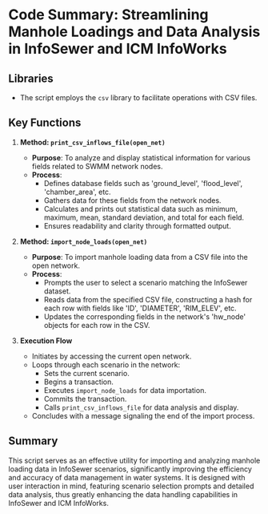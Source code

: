 
# Code Summary: Streamlining Manhole Loadings and Data Analysis in InfoSewer and ICM InfoWorks

## Libraries
- The script employs the `csv` library to facilitate operations with CSV files.

## Key Functions
1. **Method: `print_csv_inflows_file(open_net)`**
   - **Purpose**: To analyze and display statistical information for various fields related to SWMM network nodes.
   - **Process**:
     - Defines database fields such as 'ground_level', 'flood_level', 'chamber_area', etc.
     - Gathers data for these fields from the network nodes.
     - Calculates and prints out statistical data such as minimum, maximum, mean, standard deviation, and total for each field.
     - Ensures readability and clarity through formatted output.

2. **Method: `import_node_loads(open_net)`**
   - **Purpose**: To import manhole loading data from a CSV file into the open network.
   - **Process**:
     - Prompts the user to select a scenario matching the InfoSewer dataset.
     - Reads data from the specified CSV file, constructing a hash for each row with fields like 'ID', 'DIAMETER', 'RIM_ELEV', etc.
     - Updates the corresponding fields in the network's 'hw_node' objects for each row in the CSV.

3. **Execution Flow**
   - Initiates by accessing the current open network.
   - Loops through each scenario in the network:
     - Sets the current scenario.
     - Begins a transaction.
     - Executes `import_node_loads` for data importation.
     - Commits the transaction.
     - Calls `print_csv_inflows_file` for data analysis and display.
   - Concludes with a message signaling the end of the import process.

## Summary
This script serves as an effective utility for importing and analyzing manhole loading data in InfoSewer scenarios, significantly improving the efficiency and accuracy of data management in water systems. It is designed with user interaction in mind, featuring scenario selection prompts and detailed data analysis, thus greatly enhancing the data handling capabilities in InfoSewer and ICM InfoWorks.


